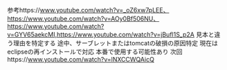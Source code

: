 参考https://www.youtube.com/watch?v=_oZ6xw7pLEE、https://www.youtube.com/watch?v=AOy0Bf506NU、https://www.youtube.com/watch?v=GYV65aekcMI,https://www.youtube.com/watch?v=jBufl1S_p2A
見本と違う理由を特定する
途中、サーブレットまたはtomcatの破損の原因特定
現在はeclipseの再インストールで対応
本番で使用する可能性あり
次回https://www.youtube.com/watch?v=lNXCCWQAicQ

